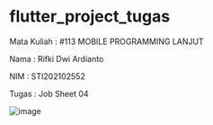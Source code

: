 # flutter_project_tugas

Mata Kuliah : #113 MOBILE PROGRAMMING LANJUT

Nama   : Rifki Dwi Ardianto

NIM    : STI202102552

Tugas  : Job Sheet 04

![image](https://github.com/rifkidardianto/Jobsheet4_Rifki_DA_STI202102552/assets/165438349/f2cea82a-4c38-4729-8eed-6833456e4b8d)
